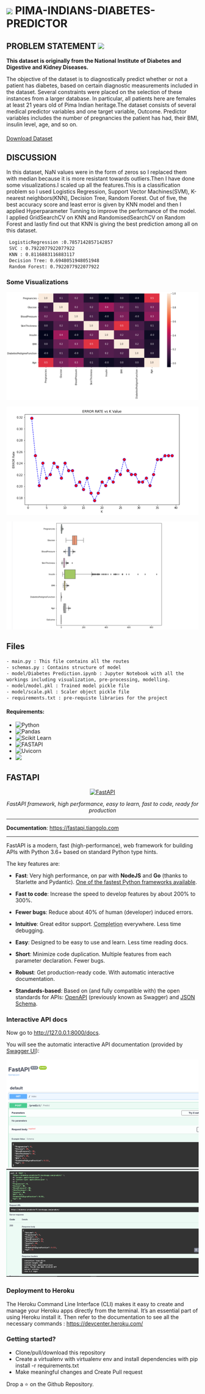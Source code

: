 <h1><img src='https://media.giphy.com/media/VJfZ1qYFbYv6lTL042/giphy.gif'  width='90'> PIMA-INDIANS-DIABETES-PREDICTOR </h1>

## PROBLEM STATEMENT  <img src='https://img.shields.io/badge/Dataset-Kaggle-pink'>
<p><strong>This dataset is originally from the National Institute of Diabetes and Digestive and Kidney Diseases.</strong></p>
<p>The objective of the dataset is to diagnostically predict whether or not a patient has diabetes, based on certain diagnostic measurements included in the dataset.
Several constraints were placed on the selection of these instances from a larger database.
In particular, all patients here are females at least 21 years old of Pima Indian heritage.The dataset consists of several medical predictor variables and one target variable, Outcome.
Predictor variables includes the number of pregnancies the patient has had, their BMI, insulin level, age, and so on.</p>

#### 
[Download Dataset](https://www.kaggle.com/uciml/pima-indians-diabetes-database) 


## DISCUSSION 
In this dataset, NaN values were in the form of zeros so I replaced them with median because it is more resistant towards outliers.Then I have done some visualizations.I scaled up
all the features.This is a classification problem so I used Logistics Regression, Support Vector Machines(SVM), K-nearest neighbors(KNN), Decision Tree, Random Forest. Out of five, the
best accuracy score and least error is given by KNN model and then I applied Hyperparameter Tunning to improve the performance of the model. I applied GridSearchCV on KNN and RandomisedSearchCV
on Random Forest and lastly find out that KNN is giving the best prediction among all on this dataset.

````
 LogisticRegression :0.7857142857142857 
 SVC : 0.7922077922077922
 KNN : 0.8116883116883117
 Decision Tree: 0.6948051948051948
 Random Forest: 0.7922077922077922
 ````

### Some Visualizations

![Some Plots of the Dataset](images/heatmap.png)

![Some Plots of the Dataset](images/k-vs-error.png)

![Some Plots of the Dataset](images/boxplot.png)


## Files
```
- main.py : This file contains all the routes
- schemas.py : Contains structure of model
- model/Diabetes Prediction.ipynb : Jupyter Notebook with all the workings including visualization, pre-processing, modelling.
- model/model.pkl : Trained model pickle file
- model/scale.pkl : Scaler object pickle file
- requirements.txt : pre-requiste libraries for the project
```
#### Requirements:
 - ![Python](https://img.shields.io/badge/Python-3.7.6-orange.svg)
 - ![Pandas](https://img.shields.io/badge/Pandas-1.0.5-red)
 - ![Scikit Learn](https://img.shields.io/badge/Scikit%20Learn-0.24.2-purple)
 - ![FASTAPI](https://img.shields.io/badge/FASTAPI-0.68.0-brightgreen)
 - ![Uvicorn](https://img.shields.io/badge/Uvicorn-0.14.0-yellowgreen)
 - ![](https://img.shields.io/badge/Heroku-0.1.4-skyblue)
            

## FASTAPI
<p align="center">
  <a href="https://fastapi.tiangolo.com"><img src="https://fastapi.tiangolo.com/img/logo-margin/logo-teal.png" alt="FastAPI"></a>
</p>
<p align="center">
    <em>FastAPI framework, high performance, easy to learn, fast to code, ready for production</em>

---

**Documentation**: <a href="https://fastapi.tiangolo.com" target="_blank">https://fastapi.tiangolo.com</a>

---

FastAPI is a modern, fast (high-performance), web framework for building APIs with Python 3.6+ based on standard Python type hints.

The key features are:

* **Fast**: Very high performance, on par with **NodeJS** and **Go** (thanks to Starlette and Pydantic). [One of the fastest Python frameworks available](#performance).

* **Fast to code**: Increase the speed to develop features by about 200% to 300%.
* **Fewer bugs**: Reduce about 40% of human (developer) induced errors.
* **Intuitive**: Great editor support. <abbr title="also known as auto-complete, autocompletion, IntelliSense">Completion</abbr> everywhere. Less time debugging.
* **Easy**: Designed to be easy to use and learn. Less time reading docs.
* **Short**: Minimize code duplication. Multiple features from each parameter declaration. Fewer bugs.
* **Robust**: Get production-ready code. With automatic interactive documentation.
* **Standards-based**: Based on (and fully compatible with) the open standards for APIs: <a href="https://github.com/OAI/OpenAPI-Specification" class="external-link" target="_blank">OpenAPI</a> (previously known as Swagger) and <a href="https://json-schema.org/" class="external-link" target="_blank">JSON Schema</a>.


### Interactive API docs

Now go to <a href="http://127.0.0.1:8000/docs" class="external-link" target="_blank">http://127.0.0.1:8000/docs</a>.

You will see the automatic interactive API documentation (provided by <a href="https://github.com/swagger-api/swagger-ui" class="external-link" target="_blank">Swagger UI</a>):

![Swagger UI](images/f2.png)
</br>
![Swagger Demo](images/f1.png)

### Deployment to Heroku 

The Heroku Command Line Interface (CLI) makes it easy to create and manage your Heroku apps directly from the terminal. It’s an essential part of using Heroku install it.
Then refer to the documentation to see all the necessary commands : https://devcenter.heroku.com/



### Getting started?
- Clone/pull/download this repository
- Create a virtualenv with virtualenv env and install dependencies with pip install -r requirements.txt
- Make meaningful changes and Create Pull request

Drop a ⭐ on the Github Repository.







